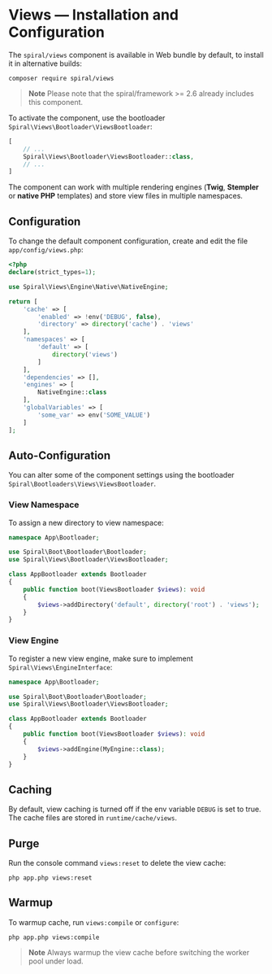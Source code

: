 # Views — Installation and Configuration

The `spiral/views` component is available in Web bundle by default, to install it in alternative builds:

```terminal
composer require spiral/views
```

> **Note**
> Please note that the spiral/framework >= 2.6 already includes this component.

To activate the component, use the bootloader `Spiral\Views\Bootloader\ViewsBootloader`:

```php
[
    // ...
    Spiral\Views\Bootloader\ViewsBootloader::class,
    // ...
]
```

The component can work with multiple rendering engines (**Twig**, **Stempler** or **native PHP** templates) and
store view files in multiple namespaces.

## Configuration

To change the default component configuration, create and edit the file `app/config/views.php`:

```php
<?php
declare(strict_types=1);

use Spiral\Views\Engine\Native\NativeEngine;

return [
    'cache' => [
        'enabled' => !env('DEBUG', false),
        'directory' => directory('cache') . 'views'
    ],
    'namespaces' => [
        'default' => [
            directory('views')
        ]
    ],
    'dependencies' => [],
    'engines' => [
        NativeEngine::class
    ],
    'globalVariables' => [
        'some_var' => env('SOME_VALUE')
    ]
];
```

## Auto-Configuration

You can alter some of the component settings using the bootloader `Spiral\Bootloaders\Views\ViewsBootloader`.

### View Namespace

To assign a new directory to view namespace:

```php
namespace App\Bootloader;

use Spiral\Boot\Bootloader\Bootloader;
use Spiral\Views\Bootloader\ViewsBootloader;

class AppBootloader extends Bootloader
{
    public function boot(ViewsBootloader $views): void
    {
        $views->addDirectory('default', directory('root') . 'views');
    }
}
```

### View Engine

To register a new view engine, make sure to implement `Spiral\Views\EngineInterface`:

```php
namespace App\Bootloader;

use Spiral\Boot\Bootloader\Bootloader;
use Spiral\Views\Bootloader\ViewsBootloader;

class AppBootloader extends Bootloader
{
    public function boot(ViewsBootloader $views): void
    {
        $views->addEngine(MyEngine::class);
    }
}
```

## Caching

By default, view caching is turned off if the env variable `DEBUG` is set to true. The cache files are stored in
`runtime/cache/views`.

## Purge

Run the console command `views:reset` to delete the view cache:

```terminal
php app.php views:reset
```

## Warmup

To warmup cache, run `views:compile` or `configure`:

```terminal
php app.php views:compile
``` 

> **Note**
> Always warmup the view cache before switching the worker pool under load.
